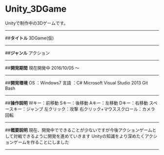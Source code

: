 # Unity_3DGame
Unityで制作中の3Dゲームです。

-------------------------------------
##**タイトル**
     3DGame(仮)

-------------------------------------
##**ジャンル**
     アクション

-------------------------------------
##**開発期間**
     現在開発中
     2016/10/05 ～ 
     
-------------------------------------
##**開発環境**
     OS     ：Windows7
     言語   ：C#
     Microsoft Visual Studio 2013
     Git Bash

-------------------------------------
##**操作説明**
     Wキー：前移動
     Sキー：後移動
     Aキー：左移動
     Dキー：右移動
     スペースキー：ジャンプ
     左クリック：攻撃
     右クリック+マウススクロール：カメラ回転

-------------------------------------
##**概要説明**
     現在、開発中でできることが少ないですが今後アクションゲームとして対戦できるように開発を進めていきます
     Unityの知識をより深めたくアクションゲームを作ることにしました
     
-------------------------------------
